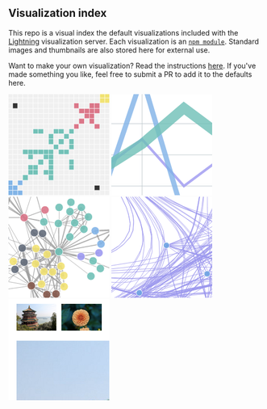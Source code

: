 Visualization index
-------------------
This repo is a visual index the default visualizations included with the [Lightning](http://github.com/lightning-viz/lightning) visualization server. Each visualization is an [`npm module`](https://www.npmjs.com/search?q=lightning-visualization). Standard images and thumbnails are also stored here for external use.

Want to make your own visualization? Read the instructions [here](). If you've made something you like, feel free to submit a PR to add it to the defaults here.

[![adjacency](https://raw.githubusercontent.com/lightning-viz/lightning-default-index/master/thumbnails/adjacency.png)](https://github.com/lightning-viz/lightning-adjacency)
[![line](https://raw.githubusercontent.com/lightning-viz/lightning-default-index/master/thumbnails/line.png)](https://github.com/lightning-viz/lightning-line)
[![force](https://raw.githubusercontent.com/lightning-viz/lightning-default-index/master/thumbnails/force.png)](https://github.com/lightning-viz/lightning-force)
[![graph-bundled](https://raw.githubusercontent.com/lightning-viz/lightning-default-index/master/thumbnails/graph-bundled.png)](https://github.com/lightning-viz/lightning-graph-bundled)
[![gallery](https://raw.githubusercontent.com/lightning-viz/lightning-default-index/master/thumbnails/gallery.png)](https://github.com/lightning-viz/lightning-gallery)
